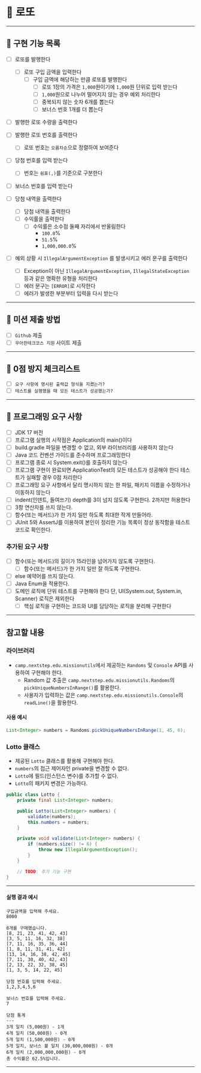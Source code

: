 # 🎲 로또

---
## 🎯 구현 기능 목록

- [ ] 로또를 발행한다
  - [ ] 로또 구입 금액을 입력한다
    - [ ] 구입 금액에 해당하는 만큼 로또를 발행한다
      - [ ] 로또 1장의 가격은 `1,000`원이기에 `1,000`원 단위로 입력 받는다
      - [ ] `1,000`원으로 나누어 떨어지지 않는 경우 예외 처리한다
      - [ ] 중복되지 않는 숫자 6개를 뽑는다
      - [ ] 보너스 번호 1개를 더 뽑는다

- [ ] 발행한 로또 수량을 출력한다
- [ ] 발행한 로또 번호를 출력한다
  - [ ] 로또 번호는 `오름차순`으로 정렬하여 보여준다

- [ ] 당첨 번호를 입력 받는다
  - [ ] 번호는 `쉼표(,)`를 기준으로 구분한다

- [ ] 보너스 번호를 입력 받는다

- [ ] 당첨 내역을 출력한다
  - [ ] 당첨 내역을 출력한다
  - [ ] 수익률을 출력한다
    - [ ] 수익률은 소수점 둘째 자리에서 반올림한다
      - `100.0`%
      - `51.5`%
      - `1,000,000.0`%

- [ ] 예외 상황 시 `IllegalArgumentException` 를 발생시키고 에러 문구를 출력한다
  - [ ] Exception이 아닌 `IllegalArgumentException`, `IllegalStateException` 등과 같은 명확한 유형을 처리한다
  - [ ] 에러 문구는 `[ERROR]`로 시작한다
  - [ ] 에러가 발생한 부분부터 입력을 다시 받는다

---
## 🎯 미션 제출 방법
- [ ] `Github` 제출
- [ ] `우아한테크코스 지원` 사이트 제출

---
## 🎯 0점 방지 체크리스트
- [ ] `요구 사항에 명시된 출력값 형식을 지켰는가?`
- [ ] `테스트를 실행했을 때 모든 테스트가 성공했는가?`

---
## 🎯 프로그래밍 요구 사항
- [ ] JDK 17 버전
- [ ] 프로그램 실행의 시작점은 Application의 main()이다
- [ ] build.gradle 파일을 변경할 수 없고, 외부 라이브러리를 사용하지 않는다
- [ ] Java 코드 컨벤션 가이드를 준수하며 프로그래밍한다
- [ ] 프로그램 종료 시 System.exit()를 호출하지 않는다
- [ ] 프로그램 구현이 완료되면 ApplicationTest의 모든 테스트가 성공해야 한다 테스트가 실패할 경우 0점 처리한다
- [ ] 프로그래밍 요구 사항에서 달리 명시하지 않는 한 파일, 패키지 이름을 수정하거나 이동하지 않는다
- [ ] indent(인덴트, 들여쓰기) depth를 3이 넘지 않도록 구현한다. 2까지만 허용한다
- [ ] 3항 연산자를 쓰지 않는다.
- [ ] 함수(또는 메서드)가 한 가지 일만 하도록 최대한 작게 만들어라.
- [ ] JUnit 5와 AssertJ를 이용하여 본인이 정리한 기능 목록이 정상 동작함을 테스트 코드로 확인한다.

### 추가된 요구 사항

- [ ] 함수(또는 메서드)의 길이가 15라인을 넘어가지 않도록 구현한다.
  - [ ] 함수(또는 메서드)가 한 가지 일만 잘 하도록 구현한다.
- [ ] else 예약어를 쓰지 않는다.
- [ ] Java Enum을 적용한다.
- [ ] 도메인 로직에 단위 테스트를 구현해야 한다 단, UI(System.out, System.in, Scanner) 로직은 제외한다
  - [ ] 핵심 로직을 구현하는 코드와 UI를 담당하는 로직을 분리해 구현한다

---
## 참고할 내용

### 라이브러리

- `camp.nextstep.edu.missionutils`에서 제공하는 `Randoms` 및 `Console`
  API를 사용하여 구현해야 한다.
  - Random 값 추출은 `camp.nextstep.edu.missionutils.Randoms`의 `pickUniqueNumbersInRange()`를 활용한다.
  - 사용자가 입력하는 값은 `camp.nextstep.edu.missionutils.Console`의 `readLine()`을 활용한다.

#### 사용 예시

```java
List<Integer> numbers = Randoms.pickUniqueNumbersInRange(1, 45, 6);
```

### Lotto 클래스

- 제공된 `Lotto` 클래스를 활용해 구현해야 한다.
- `numbers`의 접근 제어자인 private을 변경할 수 없다.
- `Lotto`에 필드(인스턴스 변수)를 추가할 수 없다.
- `Lotto`의 패키지 변경은 가능하다.

```java
public class Lotto {
    private final List<Integer> numbers;

    public Lotto(List<Integer> numbers) {
        validate(numbers);
        this.numbers = numbers;
    }

    private void validate(List<Integer> numbers) {
        if (numbers.size() != 6) {
            throw new IllegalArgumentException();
        }
    }

    // TODO: 추가 기능 구현
}
```

---

#### 실행 결과 예시

```
구입금액을 입력해 주세요.
8000

8개를 구매했습니다.
[8, 21, 23, 41, 42, 43]
[3, 5, 11, 16, 32, 38]
[7, 11, 16, 35, 36, 44]
[1, 8, 11, 31, 41, 42]
[13, 14, 16, 38, 42, 45]
[7, 11, 30, 40, 42, 43]
[2, 13, 22, 32, 38, 45]
[1, 3, 5, 14, 22, 45]

당첨 번호를 입력해 주세요.
1,2,3,4,5,6

보너스 번호를 입력해 주세요.
7

당첨 통계
---
3개 일치 (5,000원) - 1개
4개 일치 (50,000원) - 0개
5개 일치 (1,500,000원) - 0개
5개 일치, 보너스 볼 일치 (30,000,000원) - 0개
6개 일치 (2,000,000,000원) - 0개
총 수익률은 62.5%입니다.
```

---
